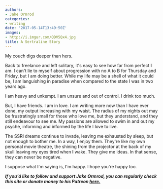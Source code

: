 ```yaml
---
authors:
- Jake Ormrod
categories:
- writing
date: '2017-05-14T13:49:50Z'
images:
- http://i.imgur.com/QDV5Qx4.jpg
title: A Sertraline Story
---
```

My couch digs deeper than hers.

Back to freelance and left solitary, it's easy to see how far from perfect I am. I can't lie to myself about progression with no A to B for Thursday and Friday, but I am doing better. While my life may be a shell of what it could be, I am languishing in paradise when compared to the state I was in two years ago.

I am heavy and unkempt.
I am unsure and out of control.
I drink too much.

But, I have friends. I am in love. I am writing more now than I have ever done, my output increasing with my waist. The radius of my nights out may be frustratingly small for those who love me, but they understand, and they still endeavour to see me. My passions are allowed to swim in and out my psyche, informing and informed by the life I love to live.

The SSRI dreams continue to invade, leaving me exhausted by sleep, but not enough to bother me. In a way, I enjoy them. They're like my own personal movie theatre, the shining from the projector at the back of my skull leaving my eyes tired when I wake. They give me ideas. In that sense, they can never be negative.

I suppose what I'm saying is, I'm happy. I hope you're happy too.

_**If you'd like to follow and support Jake Ormrod, you can regularly check this site or donate money to his Patreon [here.](https://www.patreon.com/JakeOrmrod "")**_